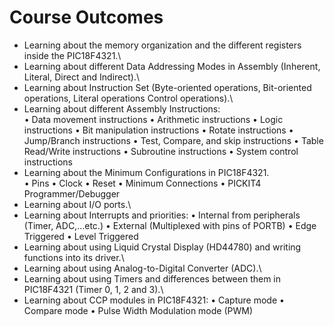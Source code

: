 # Course Outcomes
* Learning about the memory organization and the different registers inside the PIC18F4321.\
* Learning about different Data Addressing Modes in Assembly (Inherent, Literal, Direct and Indirect).\
* Learning about Instruction Set (Byte-oriented operations, Bit-oriented operations, Literal operations Control operations).\
* Learning about different Assembly Instructions:\
• Data movement instructions
• Arithmetic instructions
• Logic instructions
• Bit manipulation instructions
• Rotate instructions
• Jump/Branch instructions
• Test, Compare, and skip instructions
• Table Read/Write instructions
• Subroutine instructions
• System control instructions
* Learning about the Minimum Configurations in PIC18F4321.\
• Pins
• Clock
• Reset
• Minimum Connections
• PICKIT4 Programmer/Debugger
* Learning about I/O ports.\
* Learning about Interrupts and priorities:
• Internal from peripherals (Timer, ADC,…etc.)
• External (Multiplexed with pins of PORTB)
  • Edge Triggered
  • Level Triggered
* Learning about using Liquid Crystal Display (HD44780) and writing functions into its driver.\
* Learning about using Analog-to-Digital Converter (ADC).\
* Learning about using Timers and differences between them in PIC18F4321 (Timer 0, 1, 2 and 3).\
* Learning about CCP modules in PIC18F4321:
• Capture mode
• Compare mode
• Pulse Width Modulation mode (PWM)
